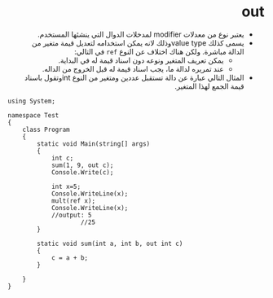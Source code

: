 <div dir="rtl">

# out

- يعتبر نوع من معدلات modifier لمدخلات الدوال التي ينشئها المستخدم. 
- يسمى كذلك  value typeوذلك لانه يمكن استخدامه لتعديل قيمة متغير من الدالة مباشرة. ولكن هناك اختلاف عن النوع `ref` في التالي:
 	- يمكن تعريف المتغير ونوعه دون اسناد قيمة له في البداية.
 	- عند تمريره لدالة ما، يجب اسناد قيمة له قبل الخروج من الداله.
- المثال التالي عبارة عن دالة تستقبل عددين ومتغير من النوع intوتقول باسناد قيمة الجمع لهذا المتغير.



<div dir="ltr" align =left>

``` 
using System;

namespace Test
{
    class Program
    {
        static void Main(string[] args)
        {
            int c;
            sum(1, 9, out c);
            Console.Write(c);

            int x=5;
            Console.WriteLine(x);
            mult(ref x);
            Console.WriteLine(x);
            //output: 5
                    //25
        }

        static void sum(int a, int b, out int c)
        {
            c = a + b;
        }
       
    }
}
